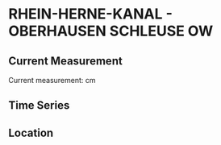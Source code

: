 # RHEIN-HERNE-KANAL - OBERHAUSEN SCHLEUSE OW

## Current Measurement

Current measurement: <Value topic="rivers/pegel-online/RHK/OBERHAUSEN SCHLEUSE OW/measurementValue"/> cm

## Time Series

<TimeSeries topic="rivers/pegel-online/RHK/OBERHAUSEN SCHLEUSE OW/measurementValue" period="week" />

## Location

<WorldMap>
  <Marker lat="51.48213670062221" lon="6.821446710191655" labelTopic="rivers/pegel-online/RHK/OBERHAUSEN SCHLEUSE OW" />
</WorldMap>
